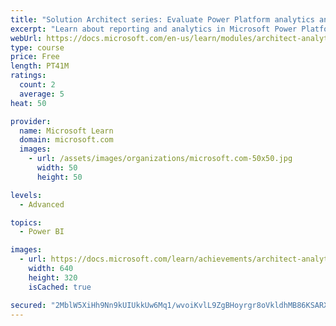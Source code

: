 ```yaml
---
title: "Solution Architect series: Evaluate Power Platform analytics and AI"
excerpt: "Learn about reporting and analytics in Microsoft Power Platform."
webUrl: https://docs.microsoft.com/en-us/learn/modules/architect-analytics/
type: course
price: Free
length: PT41M
ratings:
  count: 2
  average: 5
heat: 50

provider:
  name: Microsoft Learn
  domain: microsoft.com
  images:
    - url: /assets/images/organizations/microsoft.com-50x50.jpg
      width: 50
      height: 50

levels:
  - Advanced

topics:
  - Power BI

images:
  - url: https://docs.microsoft.com/learn/achievements/architect-analytics-social.png
    width: 640
    height: 320
    isCached: true

secured: "2MblW5XiHh9Nn9kUIUkkUw6Mq1/wvoiKvlL9ZgBHoyrgr8oVkldhMB86KSARXk4xhgkNqTMrbidQXVu0KY9QvHti6uihJqrbFOUoxcAlXV/H9jcES7aTOYV5uPAlCexosOld3S/9Upha0YqPlxEukR6I0k37+7ejY+2wHvRl8QQbEK2wxkIAiwby2bRYppwtmSLId930CgHtQFfgk2sKbr3KiB/7xnlgA3l+1glUHg43XZjxPTIhjV88kGCkLVe2iuVYfXPfE21h1dofIHNgC7/FNV7L33RNMV7xckKkxEuYdBZrMSxbe3KraV5Eopsc2dMvCbz5mLHRRvUc7OrWz1LthGOP9NMrrlo89XodSaSutITNEXpIoWCf25Yt78h8BfOtJmr9eGhtM5h3JQakckk/a1TgPk2udXdJTmsL4Lk=;1j0j8/pIoilVbeODGozwTA=="
---
```


